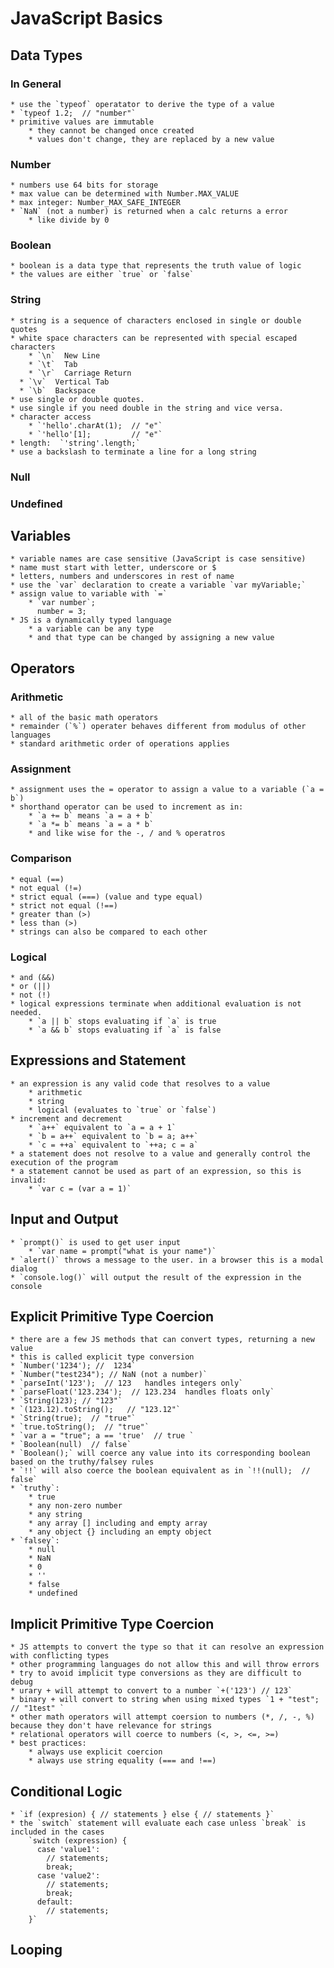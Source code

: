 # JavaScript Basics

## Data Types
### In General
    * use the `typeof` operatator to derive the type of a value
    * `typeof 1.2;  // "number"`
    * primitive values are immutable
        * they cannot be changed once created
        * values don't change, they are replaced by a new value

### Number
    * numbers use 64 bits for storage
    * max value can be determined with Number.MAX_VALUE
    * max integer: Number_MAX_SAFE_INTEGER
    * `NaN` (not a number) is returned when a calc returns a error
        * like divide by 0

### Boolean
    * boolean is a data type that represents the truth value of logic
    * the values are either `true` or `false`

### String
    * string is a sequence of characters enclosed in single or double quotes
    * white space characters can be represented with special escaped characters
        * `\n`  New Line
        * `\t`  Tab
        * `\r`  Carriage Return
      * `\v`  Vertical Tab
      * `\b`  Backspace
    * use single or double quotes.
    * use single if you need double in the string and vice versa.
    * character access
        * `'hello'.charAt(1);  // "e"`
        * `'hello'[1];         // "e"`
    * length:  `'string'.length;`
    * use a backslash to terminate a line for a long string

### Null

### Undefined

## Variables
    * variable names are case sensitive (JavaScript is case sensitive)
    * name must start with letter, underscore or $
    * letters, numbers and underscores in rest of name
    * use the `var` declaration to create a variable `var myVariable;`
    * assign value to variable with `=`
        * `var number`;
          number = 3;
    * JS is a dynamically typed language
        * a variable can be any type
        * and that type can be changed by assigning a new value

## Operators
### Arithmetic
    * all of the basic math operators
    * remainder (`%`) operater behaves different from modulus of other languages
    * standard arithmetic order of operations applies

### Assignment
    * assignment uses the = operator to assign a value to a variable (`a = b`)
    * shorthand operator can be used to increment as in:
        * `a += b` means `a = a + b`
        * `a *= b` means `a = a * b`
        * and like wise for the -, / and % operatros 

### Comparison
    * equal (==)
    * not equal (!=)
    * strict equal (===) (value and type equal)
    * strict not equal (!==)
    * greater than (>)
    * less than (>)
    * strings can also be compared to each other

### Logical
    * and (&&)
    * or (||)
    * not (!)
    * logical expressions terminate when additional evaluation is not needed.
        * `a || b` stops evaluating if `a` is true
        * `a && b` stops evaluating if `a` is false

## Expressions and Statement
    * an expression is any valid code that resolves to a value
        * arithmetic
        * string
        * logical (evaluates to `true` or `false`)
    * increment and decrement
        * `a++` equivalent to `a = a + 1`
        * `b = a++` equivalent to `b = a; a++`
        * `c = ++a` equivalent to `++a; c = a`
    * a statement does not resolve to a value and generally control the execution of the program
    * a statement cannot be used as part of an expression, so this is invalid:
        * `var c = (var a = 1)`

## Input and Output
    * `prompt()` is used to get user input
        * `var name = prompt("what is your name")`
    * `alert()` throws a message to the user. in a browser this is a modal dialog
    * `console.log()` will output the result of the expression in the console

## Explicit Primitive Type Coercion
    * there are a few JS methods that can convert types, returning a new value
    * this is called explicit type conversion
    * `Number('1234'); //  1234`
    * `Number("test234"); // NaN (not a number)`
    * `parseInt('123');  // 123   handles integers only`
    * `parseFloat('123.234');  // 123.234  handles floats only`
    * `String(123); // "123"`
    * `(123.12).toString();   // "123.12"`
    * `String(true);  // "true"`
    * `true.toString();  // "true"`
    * `var a = "true"; a == 'true'  // true `
    * `Boolean(null)  // false`
    * `Boolean();` will coerce any value into its corresponding boolean based on the truthy/falsey rules
    * `!!` will also coerce the boolean equivalent as in `!!(null);  // false`
    * `truthy`:
        * true
        * any non-zero number
        * any string
        * any array [] including and empty array
        * any object {} including an empty object
    * `falsey`:
        * null
        * NaN
        * 0
        * ''
        * false
        * undefined

## Implicit Primitive Type Coercion
    * JS attempts to convert the type so that it can resolve an expression with conflicting types
    * other programming languages do not allow this and will throw errors
    * try to avoid implicit type conversions as they are difficult to debug
    * urary + will attempt to convert to a number `+('123') // 123`
    * binary + will convert to string when using mixed types `1 + "test";  // "1test" `
    * other math operators will attempt coersion to numbers (*, /, -, %) because they don't have relevance for strings
    * relational operators will coerce to numbers (<, >, <=, >=)
    * best practices:
        * always use explicit coercion
        * always use string equality (=== and !==)

## Conditional Logic
    * `if (expresion) { // statements } else { // statements }`
    * the `switch` statement will evaluate each case unless `break` is included in the cases
        `switch (expression) {
          case 'value1':
            // statements;
            break;
          case 'value2':
            // statements;
            break;
          default:
            // statements;
        }`

## Looping



